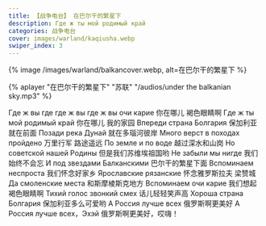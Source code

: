 ```yaml
---
title: 【战争电台】 在巴尔干的繁星下
description: Где ж ты мой родимый край
categories: 战争电台
cover: images/warland/kaqiusha.webp
swiper_index: 3
---
```

{% image /images/warland/balkancover.webp, alt=在巴尔干的繁星下 %}

{% aplayer "在巴尔干的繁星下" "苏联" "/audios/under the balkanian sky.mp3" %}

Где ж вы где где ж вы где ж вы очи карие 你在哪儿 褐色眼睛啊
Где ж ты мой родимый край 你在哪儿 我的家园
Впереди страна Болгария 保加利亚就在前面
Позади река Дунай 就在多瑙河彼岸
Много верст в походах пройдено 万里行军 路途遥远
По земле и по воде 越过深水和山岗
Но советской нашей Родины 但是我们苏维埃祖国哟
Не забыли мы нигде 我们始终不会忘
И под звездами Балканскими 巴尔干的繁星下面
Вспоминаем неспроста 我们怀念好家乡
Ярославские рязанские 怀念雅罗斯拉夫 梁赞城Да смоленские места 和斯摩棱斯克地方
Вспоминаем очи карие 我们想起褐色眼睛啊
Тихий голос звонкий смех 话儿轻轻笑声高
Хороша страна Болгария 保加利亚多么可爱哟
А Россия лучше всех 俄罗斯啊更美好
А Россия лучше всех，Эхэй 俄罗斯啊更美好，哎嗨！


